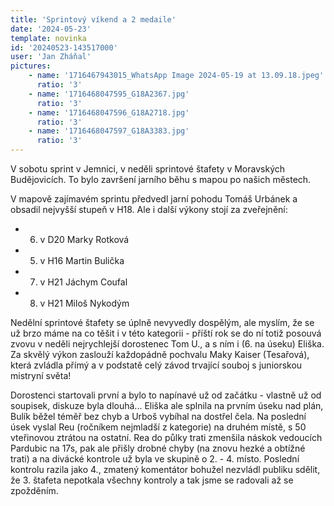 ```yaml
---
title: 'Sprintový víkend a 2 medaile'
date: '2024-05-23'
template: novinka
id: '20240523-143517000'
user: 'Jan Zháňal'
pictures:
    - name: '1716467943015_WhatsApp Image 2024-05-19 at 13.09.18.jpeg'
      ratio: '3'
    - name: '1716468047595_G18A2367.jpg'
      ratio: '3'
    - name: '1716468047596_G18A2718.jpg'
      ratio: '3'
    - name: '1716468047597_G18A3383.jpg'
      ratio: '3'
---
```

V sobotu sprint v Jemnici, v neděli sprintové štafety v Moravských Budějovicích. To bylo završení jarního běhu s mapou po našich městech.

V mapově zajímavém sprintu předvedl jarní pohodu Tomáš Urbánek a obsadil nejvyšší stupeň v H18. Ale i další výkony stojí za zveřejnění:

*   6.  v D20 Marky Rotková
*   5.  v H16 Martin Bulička
*   7.  v H21 Jáchym Coufal
*   8.  v H21 Miloš Nykodým

Nedělní sprintové štafety se úplně nevyvedly dospělým, ale myslím, že se už brzo máme na co těšit i v této kategorii - příští rok se do ní totiž posouvá zvovu v neděli nejrychlejší dorostenec Tom U., a s ním i (6. na úseku) Eliška. Za skvělý výkon zaslouží každopádně pochvalu Maky Kaiser (Tesařová), která zvládla přímý a v podstatě celý závod trvající souboj s juniorskou mistryní světa!

Dorostenci startovali první a bylo to napínavé už od začátku - vlastně už od soupisek, diskuze byla dlouhá... Eliška ale splnila na prvním úseku nad plán, Bulík běžel téměř bez chyb a Urboš vybíhal na dostřel čela. Na poslední úsek vyslal Reu (ročníkem nejmladší z kategorie) na druhém místě, s 50 vteřinovou ztrátou na ostatní. Rea do půlky trati zmenšila náskok vedoucích Pardubic na 17s, pak ale přišly drobné chyby (na znovu hezké a obtížné trati) a na divácké kontrole už byla ve skupině o 2. - 4. místo. Poslední kontrolu razila jako 4., zmatený komentátor bohužel nezvládl publiku sdělit, že 3. štafeta nepotkala všechny kontroly a tak jsme se radovali až se zpožděním.
